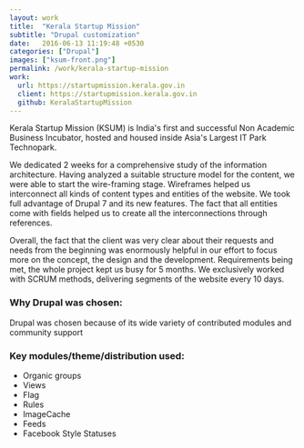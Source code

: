 ```yaml
---
layout: work
title:  "Kerala Startup Mission"
subtitle: "Drupal customization"
date:   2016-06-13 11:19:48 +0530
categories: ["Drupal"]
images: ["ksum-front.png"]
permalink: /work/kerala-startup-mission
work:
  url: https://startupmission.kerala.gov.in
  client: https://startupmission.kerala.gov.in
  github: KeralaStartupMission
---
```


Kerala Startup Mission (KSUM) is India's first and successful Non Academic Business Incubator, hosted and housed inside Asia's Largest IT Park Technopark.

We dedicated 2 weeks for a comprehensive study of the information architecture. Having analyzed a suitable structure model for the content, we were able to start the wire-framing stage. Wireframes helped us interconnect all kinds of content types and entities of the website. We took full advantage of Drupal 7 and its new features. The fact that all entities come with fields helped us to create all the interconnections through references.

Overall, the fact that the client was very clear about their requests and needs from the beginning was enormously helpful in our effort to focus more on the concept, the design and the development. Requirements being met, the whole project kept us busy for 5 months. We exclusively worked with SCRUM methods, delivering segments of the website every 10 days.


### Why Drupal was chosen:
Drupal was chosen because of its wide variety of contributed modules and community support

### Key modules/theme/distribution used:
* Organic groups
* Views
* Flag
* Rules
* ImageCache
* Feeds
* Facebook Style Statuses
